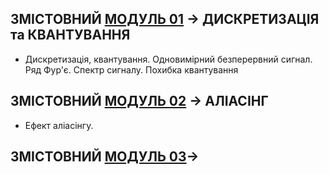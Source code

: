 ## **ЗМІСТОВНИЙ** [**МОДУЛЬ 01**](/_LEC_/Modulus_1/Modulus_1.md) -> ДИСКРЕТИЗАЦІЯ та КВАНТУВАННЯ
- Дискретизація, квантування. Одновимірний безперервний сигнал. Ряд Фур'є. Спектр сигналу. Похибка квантування


## **ЗМІСТОВНИЙ** [**МОДУЛЬ 02**](/_LEC_/Modulus_2/Modulus_2.md) ->  АЛІАСІНГ
- Ефект аліасінгу.

## **ЗМІСТОВНИЙ** [**МОДУЛЬ 03**](/_LEC_/Modulus_3/Modulus_3.md)->
